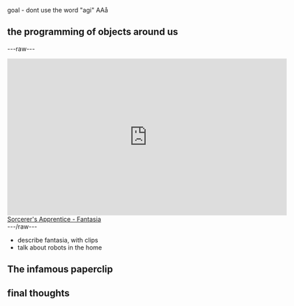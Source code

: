 goal - dont use the word "agi"
AAå










## the programming of objects around us
---raw---
<div class="video-container">
    <iframe width="640" height="360" src="https://secure.disney.com/embed/4ea9ebc01a74ea59a5867853?domain=video.disney.com" allowfullscreen frameborder="0"></iframe><br/>
    <a href="https://video.disney.com/watch/sorcerer-s-apprentice-fantasia-4ea9ebc01a74ea59a5867853">Sorcerer's Apprentice - Fantasia</a>
</div>
---/raw---

- describe fantasia, with clips
- talk about robots in the home


## The infamous paperclip



## final thoughts


